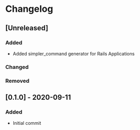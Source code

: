 # Changelog

## [Unreleased]

### Added

- Added simpler_command generator for Rails Applications

### Changed

### Removed

## [0.1.0] - 2020-09-11

### Added

- Initial commit
